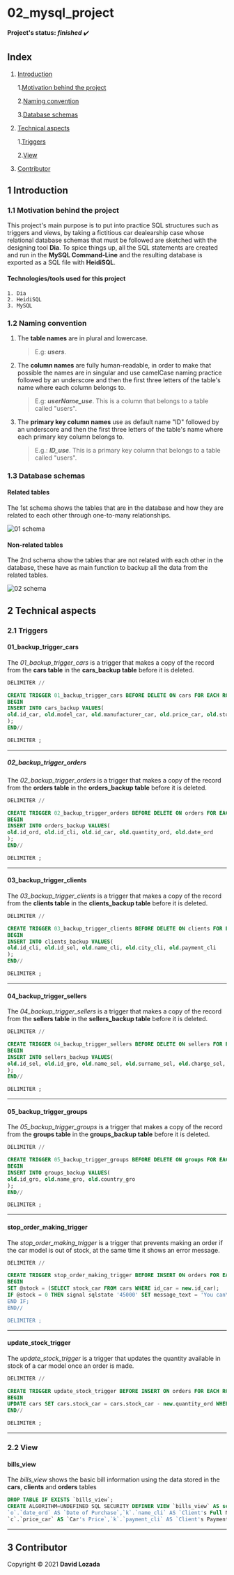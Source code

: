 # 02_mysql_project

__Project's status: *finished*__ :heavy_check_mark:

## Index

1. [Introduction](#1-Introduction)

	1.[Motivation behind the project](#11-Motivation-behind-the-project)

	2.[Naming convention](#12-Naming-convention)

	3.[Database schemas](#13-Database-schemas )

1. [Technical aspects](#2-Technical-aspects)

	1.[Triggers](#21-Triggers)

	2.[View](#22-View)

1. [Contributor](#3-Contributor)

## 1 Introduction

### 1.1 Motivation behind the project
	
This project's main purpose is to put into practice SQL structures such as triggers and views, by taking a fictitious car dealearship case whose relational database schemas that must be followed are sketched with the designing tool __Dia__. To spice things up, all the  SQL statements are created and run in the __MySQL Command-Line__ and the resulting database is exported as a SQL file with __HeidiSQL__. 

#### Technologies/tools used for this project
	
	1. Dia
	2. HeidiSQL
	3. MySQL

### 1.2 Naming convention

1. The __table names__ are in plural and lowercase. 
	
	>E.g: *__users__*.

1. The __column names__ are fully human-readable, in order to make that possible the names are in singular and use camelCase naming practice followed by an underscore and then the first three letters of the table's name where each column belongs to. 
	
	>E.g: *__userName_use__*. This is a column that belongs to a table called "users".

1. The __primary key column names__ use as default name "ID" followed by an underscore and then the first three letters of the table's name where each primary key column belongs to.

	>E.g.: *__ID_use__*. This is a primary key column that belongs to a table called "users".
	
### 1.3 Database schemas 
#### Related tables
The 1st schema shows the tables that are in the database and how they are related to each other through one-to-many relationships.

![01 schema](https://raw.githubusercontent.com/davidlozada-dev/02_mysql_project/master/img/02_mysql_project_db_schema_01.png)

#### Non-related tables
The 2nd schema show the tables thar are not related with each other in the database, these have as main function to backup all the data from the related tables.

![02 schema](https://raw.githubusercontent.com/davidlozada-dev/02_mysql_project/master/img/02_mysql_project_db_schema_02.png)

## 2 Technical aspects

### 2.1 Triggers

#### 01_backup_trigger_cars

The *01_backup_trigger_cars* is a trigger that makes a copy of the record from the __cars table__ in the __cars_backup table__ before it is deleted.

```SQL
DELIMITER //

CREATE TRIGGER 01_backup_trigger_cars BEFORE DELETE ON cars FOR EACH ROW 
BEGIN
INSERT INTO cars_backup VALUES(
old.id_car, old.model_car, old.manufacturer_car, old.price_car, old.stock_car
);
END//

DELIMITER ;
```
---

##### 02_backup_trigger_orders

The *02_backup_trigger_orders* is a trigger that makes a copy of the record from the __orders table__ in the __orders_backup table__ before it is deleted.

```SQL
DELIMITER //

CREATE TRIGGER 02_backup_trigger_orders BEFORE DELETE ON orders FOR EACH ROW
BEGIN
INSERT INTO orders_backup VALUES(
old.id_ord, old.id_cli, old.id_car, old.quantity_ord, old.date_ord
);
END//

DELIMITER ;
```
---

#### 03_backup_trigger_clients

The *03_backup_trigger_clients* is a trigger that makes a copy of the record from the __clients table__ in the __clients_backup table__ before it is deleted.

```SQL
DELIMITER //

CREATE TRIGGER 03_backup_trigger_clients BEFORE DELETE ON clients FOR EACH ROW
BEGIN
INSERT INTO clients_backup VALUES(
old.id_cli, old.id_sel, old.name_cli, old.city_cli, old.payment_cli
);
END//

DELIMITER ;
```
---

#### 04_backup_trigger_sellers

The *04_backup_trigger_sellers* is a trigger that makes a copy of the record from the __sellers table__ in the __sellers_backup table__ before it is deleted.

```SQL
DELIMITER //

CREATE TRIGGER 04_backup_trigger_sellers BEFORE DELETE ON sellers FOR EACH ROW
BEGIN
INSERT INTO sellers_backup VALUES(
old.id_sel, old.id_gro, old.name_sel, old.surname_sel, old.charge_sel, old.salary_sel, old.commissionForSales_sel, old.manager_sel, old.hiringDate_sel
);
END//

DELIMITER ;
```
---

#### 05_backup_trigger_groups

The *05_backup_trigger_groups* is a trigger that makes a copy of the record from the __groups table__ in the __groups_backup table__ before it is deleted.

```SQL
DELIMITER //

CREATE TRIGGER 05_backup_trigger_groups BEFORE DELETE ON groups FOR EACH ROW
BEGIN
INSERT INTO groups_backup VALUES(
old.id_gro, old.name_gro, old.country_gro
);
END//

DELIMITER ;
```
---

#### stop_order_making_trigger

The *stop_order_making_trigger* is a trigger that prevents making an order if the car model is out of stock, at the same time it shows an error message.

```SQL
DELIMITER //

CREATE TRIGGER stop_order_making_trigger BEFORE INSERT ON orders FOR EACH ROW
BEGIN 
SET @stock = (SELECT stock_car FROM cars WHERE id_car = new.id_car);
IF @stock = 0 THEN signal sqlstate '45000' SET message_text = 'You can\'t order this car because its stock is empty, please try other model';
END IF;
END//

DELIMITER ;
```
---

#### update_stock_trigger

The *update_stock_trigger* is a trigger that updates the quantity available in stock of a car model once an order is made.

```SQL
DELIMITER //

CREATE TRIGGER update_stock_trigger BEFORE INSERT ON orders FOR EACH ROW
BEGIN
UPDATE cars SET cars.stock_car = cars.stock_car - new.quantity_ord WHERE cars.id_car = new.id_car;
END//

DELIMITER ;
```
---

### 2.2 View 

#### bills_view

The *bills_view* shows the basic bill information using the data stored in the __cars__, __clients__ and __orders__ tables

```SQL
DROP TABLE IF EXISTS `bills_view`;
CREATE ALGORITHM=UNDEFINED SQL SECURITY DEFINER VIEW `bills_view` AS select `o`.`id_ord` AS `Order's ID`,`o`.`quantity_ord` AS `Units`,
`o`.`date_ord` AS `Date of Purchase`,`k`.`name_cli` AS `Client's Full Name`,`c`.`model_car` AS `Car's Model`,`c`.`manufacturer_car` AS `Car's Manufacturer`,
`c`.`price_car` AS `Car's Price`,`k`.`payment_cli` AS `Client's Payment` from ((`orders` `o` join `cars` `c` on((`o`.`id_car` = `c`.`id_car`))) join `clients` `k` on((`o`.`id_cli` = `k`.`id_cli`)));

```

--- 

## 3 Contributor

Copyright © 2021 __David Lozada__